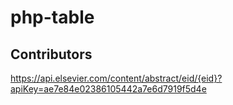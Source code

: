 # php-table

## Contributors
https://api.elsevier.com/content/abstract/eid/{eid}?apiKey=ae7e84e02386105442a7e6d7919f5d4e
